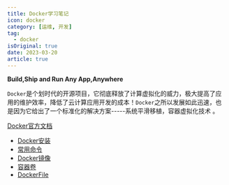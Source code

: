 ```yaml
---
title: Docker学习笔记
icon: docker
category: [运维, 开发]
tag:
  - docker
isOriginal: true
date: 2023-03-20
article: true
---
```


**Build,Ship and Run Any App,Anywhere**

<!-- more -->

`Docker`是个划时代的开源项目，它彻底释放了计算虚拟化的威力，极大提高了应用的维护效率，降低了云计算应用开发的成本！`Docker`之所以发展如此迅速，也是因为它给出了一个标准化的解决方案-----系统平滑移植，容器虚拟化技术 。 


[Docker官方文档](https://docs.docker.com/)

- [Docker安装](install.md)
- [常用命令](commomCmds.md)
- [Docker镜像](dockerImages.md)
- [容器卷](volume.md)
- [DockerFile](dockerFileAnalyze.md)
